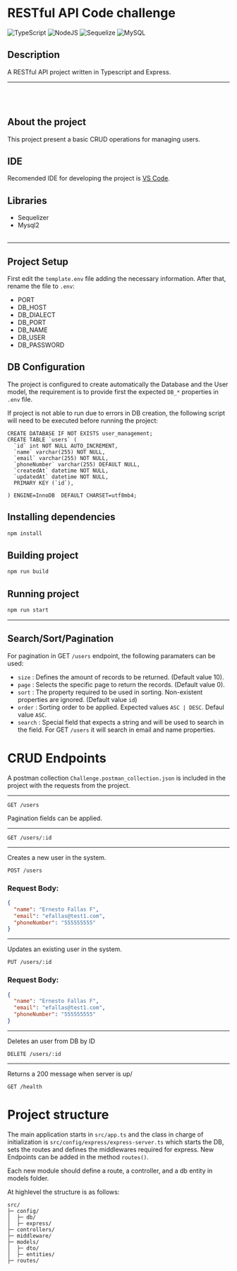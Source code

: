 # RESTful API Code challenge

![TypeScript](https://img.shields.io/badge/typescript-%23007ACC.svg?style=for-the-badge&logo=typescript&logoColor=white)
![NodeJS](https://img.shields.io/badge/node.js-6DA55F?style=for-the-badge&logo=node.js&logoColor=white)
![Sequelize](https://img.shields.io/badge/Sequelize-52B0E7?style=for-the-badge&logo=Sequelize&logoColor=white)
![MySQL](https://img.shields.io/badge/mysql-%2300f.svg?style=for-the-badge&logo=mysql&logoColor=white)

## Description

A RESTful API project written in Typescript and Express.

---

<br/><br/>

## About the project

This project present a basic CRUD operations for managing users.

## IDE

Recomended IDE for developing the project is [VS Code](https://code.visualstudio.com/).

## Libraries

- Sequelizer
- Mysql2
  <br/><br/>

---

## Project Setup

First edit the `template.env` file adding the necessary information. After that, rename the file to `.env`:

- PORT
- DB_HOST
- DB_DIALECT
- DB_PORT
- DB_NAME
- DB_USER
- DB_PASSWORD

## DB Configuration

The project is configured to create automatically the Database and the User model, the requirement is to provide first the expected `DB_*` properties in `.env` file.

If project is not able to run due to errors in DB creation, the following script will need to be executed before running the project:

```
CREATE DATABASE IF NOT EXISTS user_management;
CREATE TABLE `users` (
  `id` int NOT NULL AUTO_INCREMENT,
  `name` varchar(255) NOT NULL,
  `email` varchar(255) NOT NULL,
  `phoneNumber` varchar(255) DEFAULT NULL,
  `createdAt` datetime NOT NULL,
  `updatedAt` datetime NOT NULL,
  PRIMARY KEY (`id`),

) ENGINE=InnoDB  DEFAULT CHARSET=utf8mb4;

```

## Installing dependencies

```bash
npm install
```

## Building project

```bash
npm run build
```

## Running project

```bash
npm run start
```

---

## Search/Sort/Pagination

For pagination in GET `/users` endpoint, the following paramaters can be used:

- `size` : Defines the amount of records to be returned. (Default value 10).
- `page` : Selects the specific page to return the records. (Default value 0).
- `sort` : The property required to be used in sorting. Non-existent properties are ignored. (Default value `id`)
- `order` : Sorting order to be applied. Expected values `ASC | DESC`. Defaul value `ASC`.
- `search` : Special field that expects a string and will be used to search in the field. For GET `/users` it will search in email and name properties.

# CRUD Endpoints

A postman collection `Challenge.postman_collection.json` is included in the project with the requests from the project.

---

```console
GET /users
```

Pagination fields can be applied.

---

```console
GET /users/:id
```

---

Creates a new user in the system.

```console
POST /users
```

### Request Body:

```json
{
  "name": "Ernesto Fallas F",
  "email": "efallas@test1.com",
  "phoneNumber": "555555555"
}
```

---

Updates an existing user in the system.

```console
PUT /users/:id
```

### Request Body:

```json
{
  "name": "Ernesto Fallas F",
  "email": "efallas@test1.com",
  "phoneNumber": "555555555"
}
```

---

Deletes an user from DB by ID

```console
DELETE /users/:id
```

---

Returns a 200 message when server is up/

```console
GET /health
```

# Project structure

The main application starts in `src/app.ts` and the class in charge of initialization is `src/config/express/express-server.ts` which starts the DB, sets the routes and defines the middlewares required for express. New Endpoints can be added in the method `routes()`.

Each new module should define a route, a controller, and a db entity in models folder.

At highlevel the structure is as follows:

```console
src/
├─ config/
│  ├─ db/
│  ├─ express/
├─ controllers/
├─ middleware/
├─ models/
│  ├─ dto/
│  ├─ entities/
├─ routes/
```